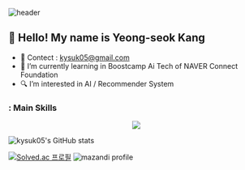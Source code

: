<!--
**kysuk05/kysuk05** is a ✨ _special_ ✨ repository because its `README.md` (this file) appears on your GitHub profile.

Here are some ideas to get you started:

- 🔭 I’m currently working on ...
- 🌱 I’m currently learning ...
- 👯 I’m looking to collaborate on ...
- 🤔 I’m looking for help with ...
- 💬 Ask me about ...
- 📫 How to reach me: ...
- 😄 Pronouns: ...
- ⚡ Fun fact: ...
-->

![header](https://capsule-render.vercel.app/api?type=waving&color=0:e3f400,100:ff9f00&height=300&section=header&text=Hi%20There!&fontSize=50&fontAlign=80&fontColor=FFFFFF)

<h2> 👋 Hello! My name is Yeong-seok Kang </h2>

- 📧 Contect : kysuk05@gmail.com <a href="https://mail.google.com/mail/?view=cm&amp;fs=1&amp;to=kysuk05@gmail.com" target="_blank"> </a>
- 🌱 I’m currently learning in Boostcamp Ai Tech of NAVER Connect Foundation
- 🔍 I’m interested in AI / Recommender System

### : Main Skills

<p align ="center">
  <img src="https://img.shields.io/badge/python-3776AB?style=flat-square&logo=python&logoColor=white" />

![kysuk05's GitHub stats](https://github-readme-stats.vercel.app/api?username=kysuk05&show_icons=true&theme=gruvbox_light)

[![Solved.ac 프로필](http://mazassumnida.wtf/api/v2/generate_badge?boj=tong39)](https://solved.ac/tong39) ![mazandi profile](http://mazandi.herokuapp.com/api?handle=tong39&theme=cold)
